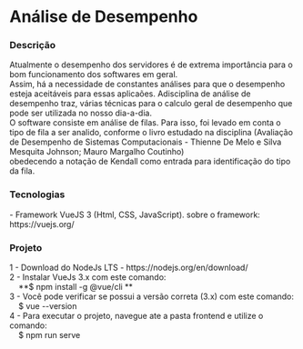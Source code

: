 # Análise de Desempenho

<h3>Descrição </h3>
    Atualmente o desempenho dos servidores é de extrema importância para o bom funcionamento dos softwares em geral.<br>
    Assim, há a necessidade de constantes análises para que o desempenho esteja aceitáveis para essas aplicaões. Adisciplina de análise de<br> desempenho traz, várias técnicas para o calculo geral de desempenho que pode ser utilizada no nosso dia-a-dia.<br>
    O software consiste em análise de filas. Para isso, foi levado em conta o tipo de fila a ser analido, conforme o livro estudado na disciplina (Avaliação de Desempenho de Sistemas Computacionais - Thienne De Melo e Silva Mesquita Johnson; Mauro Margalho Coutinho)<br>
    obedecendo a notação de Kendall como entrada para identificação do tipo da fila.<br>
<h3> Tecnologias </h3>
 - Framework VueJS 3 (Html, CSS, JavaScript). sobre o framework: https://vuejs.org/

<h3> Projeto </h3>
  1 - Download do NodeJs LTS - https://nodejs.org/en/download/<br>
  2 - Instalar VueJs 3.x com este comando: <br>
    &nbsp; &nbsp; **$ npm install -g @vue/cli ** <br>
  3 - Você pode verificar se possui a versão correta (3.x) com este comando:<br>
    &nbsp; &nbsp; $ vue --version <br>
  4 - Para executar o projeto, navegue ate a pasta frontend e utilize o comando:<br>
    &nbsp; &nbsp; $ npm run serve <br>
